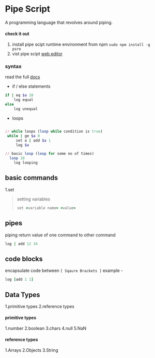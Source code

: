 # Pipe Script

A programming language that revolves around piping.

#### check it out

1. install pipe scipt runtime environment from npm `sudo npm install -g psre`
2. vist pipe scipt [web editor](https://pipescript.netlify.app/)

### syntax

read the full [docs]()

- if / else statements

```ruby
if | eq $a 10
    log equal
else
    log unequal
```

- loops

```ruby

// while loops (loop while condition is true)
 while | ge $a 0
     set a | add $a 1
     log $a

// basic loop (loop for some no of times)
  loop 10
    log looping
```

## basic commands

1.set

> setting variables
>
> ```ruby
> set <variable name> <value>
> ```

## pipes

piping return value of one command to other command

```ruby
log | add 12 34
```

## code blocks

encapsulate code between `[ Sqaure Brackets ]`
example -

```ruby
log [add 1 1]
```

## Data Types

1.primitive types
2.reference types

#### primitive types

1.number
2.boolean
3.chars
4.null
5.NaN

#### reference types

1.Arrays
2.Objects
3.String
